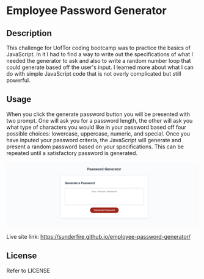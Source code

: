 # Employee Password Generator

## Description

This challenge for UofTor coding bootcamp was to practice the basics of JavaScript.  In it I had to find a way to write out the specifications of what I needed the generator to ask and also to write a random number loop that could generate based off the user's input.  I learned more about what I can do with simple JavaScript code that is not overly complicated but still powerful.


## Usage

When you click the generate password button you will be presented with two prompt.  One will ask you for a password length, the other will ask you what type of characters you would like in your password based off four possible choices: lowercase, uppercase, numeric, and special.  Once you have inputed your password criteria, the JavaScript will generate and present a random password based on your specifications.  This can be repeated until a satisfactory password is generated.

![alt text](assets/images/passwordgeneratorscreenshot.png)

Live site link: https://sunderfire.github.io/employee-password-generator/

## License

Refer to LICENSE
